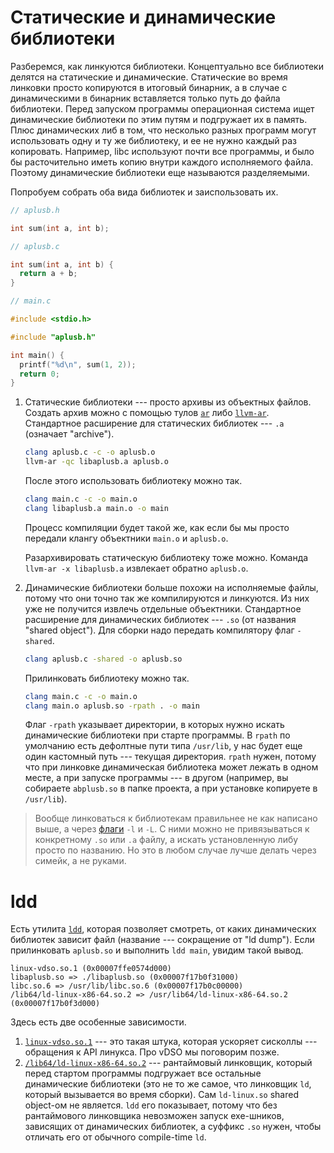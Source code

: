 # Статические и динамические библиотеки

Разберемся, как линкуются библиотеки. Концептуально все библиотеки делятся на
статические и динамические. Статические во время линковки просто копируются в
итоговый бинарник, а в случае с динамическими в бинарник вставляется только путь
до файла библиотеки. Перед запуском программы операционная система ищет
динамические библиотеки по этим путям и подгружает их в память. Плюс
динамических либ в том, что несколько разных программ могут использовать одну и ту
же библиотеку, и ее не нужно каждый раз копировать. Например, libc используют
почти все программы, и было бы расточительно иметь копию внутри каждого
исполняемого файла. Поэтому динамические библиотеки еще называются разделяемыми.

Попробуем собрать оба вида библиотек и заиспользовать их.

```c
// aplusb.h

int sum(int a, int b);
```

```c
// aplusb.c

int sum(int a, int b) {
  return a + b;
}
```

```c
// main.c

#include <stdio.h>

#include "aplusb.h"

int main() {
  printf("%d\n", sum(1, 2));
  return 0;
}
```

1. Статические библиотеки --- просто архивы из объектных файлов. Создать
   архив можно с помощью тулов
   [`ar`](https://man7.org/linux/man-pages/man1/ar.1.html) либо
   [`llvm-ar`](https://llvm.org/docs/CommandGuide/llvm-ar.html). Стандартное
   расширение для статических библиотек --- `.a` (означает "archive").
   ```bash
   clang aplusb.c -c -o aplusb.o
   llvm-ar -qc libaplusb.a aplusb.o
   ```
   После этого использовать библиотеку можно так.
   ```bash
   clang main.c -c -o main.o
   clang libaplusb.a main.o -o main
   ```
   Процесс компиляции будет такой же, как если бы мы просто передали клангу
   объектники `main.o` и `aplusb.o`.

   Разархивировать статическую библиотеку тоже можно. Команда `llvm-ar -x
   libaplusb.a` извлекает обратно `aplusb.o`.
2. Динамические библиотеки больше похожи на исполняемые файлы, потому что они
   точно так же компилируются и линкуются. Из них уже не получится извлечь
   отдельные объектники. Стандартное расширение для динамических библиотек
   --- `.so` (от названия "shared object"). Для сборки надо передать
   компилятору флаг `-shared`.
   ```bash
   clang aplusb.c -shared -o aplusb.so
   ```
   Прилинковать библиотеку можно так.
   ```bash
   clang main.c -c -o main.o
   clang main.o aplusb.so -rpath . -o main
   ```
   Флаг `-rpath` указывает директории, в которых нужно искать динамические
   библиотеки при старте программы. В `rpath` по умолчанию есть дефолтные пути
   типа `/usr/lib`, у нас будет еще один кастомный путь --- текущая
   директория. `rpath` нужен, потому что при линковке динамическая библиотека
   может лежать в одном месте, а при запуске программы --- в другом
   (например, вы собираете `abplusb.so` в папке проекта, а при установке
   копируете в `/usr/lib`).

> Вообще линковаться к библиотекам правильнее не как написано выше, а через
> [флаги](https://clang.llvm.org/docs/ClangCommandLineReference.html#linker-options)
> `-l` и `-L`. С ними можно не привязываться к конкретному `.so` или `.a` файлу,
> а искать установленную либу просто по названию. Но это в любом случае лучше
> делать через симейк, а не руками.

# ldd

Есть утилита [`ldd`](https://man7.org/linux/man-pages/man1/ldd.1.html), которая
позволяет смотреть, от каких динамических библиотек зависит файл (название
--- сокращение от "ld dump"). Если прилинковать `aplusb.so` и выполнить `ldd
main`, увидим такой вывод.
```
linux-vdso.so.1 (0x00007ffe0574d000)
libaplusb.so => ./libaplusb.so (0x00007f17b0f31000)
libc.so.6 => /usr/lib/libc.so.6 (0x00007f17b0c00000)
/lib64/ld-linux-x86-64.so.2 => /usr/lib64/ld-linux-x86-64.so.2 (0x00007f17b0f3d000)
```
Здесь есть две особенные зависимости.
1. [`linux-vdso.so.1`](https://man7.org/linux/man-pages/man7/vdso.7.html)
   --- это такая штука, которая ускоряет сисколлы --- обращения к API
   линукса. Про vDSO мы поговорим позже.
2. [`/lib64/ld-linux-x86-64.so.2`](https://man7.org/linux/man-pages/man8/ld.so.8.html)
   --- рантаймовый линковщик, который перед стартом программы подгружает все
   остальные динамические библиотеки (это не то же самое, что линковщик `ld`,
   который вызывается во время сборки). Сам `ld-linux.so` shared object-ом не
   является. `ldd`  его показывает, потому что без рантаймового линковщика
   невозможен запуск exe-шников, зависящих от динамических библиотек, а суффикс
   `.so` нужен, чтобы отличать его от обычного compile-time `ld`.

